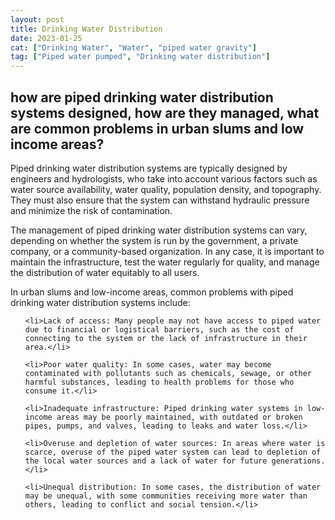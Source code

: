 ```yaml
---
layout: post
title: Drinking Water Distribution
date: 2023-01-25
cat: ["Drinking Water", "Water", "piped water gravity"]
tag: ["Piped water pumped", "Drinking water distribution"]
---
```


<h2>how are piped drinking water distribution systems designed, how are they managed, what are common problems in urban slums and low income areas?</h2>
<p>
Piped drinking water distribution systems are typically designed by engineers and hydrologists, who take into account various factors such as water source availability, water quality, population density, and topography. They must also ensure that the system can withstand hydraulic pressure and minimize the risk of contamination.
</p><p>
The management of piped drinking water distribution systems can vary, depending on whether the system is run by the government, a private company, or a community-based organization. In any case, it is important to maintain the infrastructure, test the water regularly for quality, and manage the distribution of water equitably to all users.
</p><p>
In urban slums and low-income areas, common problems with piped drinking water distribution systems include:
<ul>

    <li>Lack of access: Many people may not have access to piped water due to financial or logistical barriers, such as the cost of connecting to the system or the lack of infrastructure in their area.</li>

    <li>Poor water quality: In some cases, water may become contaminated with pollutants such as chemicals, sewage, or other harmful substances, leading to health problems for those who consume it.</li>

    <li>Inadequate infrastructure: Piped drinking water systems in low-income areas may be poorly maintained, with outdated or broken pipes, pumps, and valves, leading to leaks and water loss.</li>

    <li>Overuse and depletion of water sources: In areas where water is scarce, overuse of the piped water system can lead to depletion of the local water sources and a lack of water for future generations.</li>

    <li>Unequal distribution: In some cases, the distribution of water may be unequal, with some communities receiving more water than others, leading to conflict and social tension.</li>
    
   </ul>
